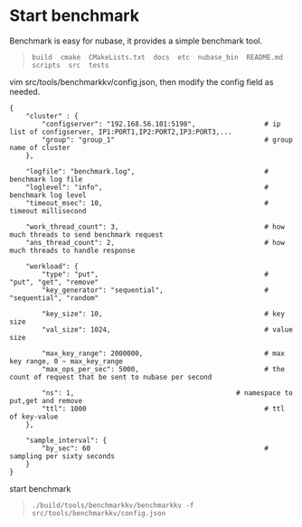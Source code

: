 # Start benchmark
Benchmark is easy for nubase, it provides a simple benchmark tool.
> `build  cmake  CMakeLists.txt  docs  etc  nubase_bin  README.md  scripts  src  tests`

vim src/tools/benchmarkkv/config.json, then modify the config field as needed.

```
{
    "cluster" : {
        "configserver": "192.168.56.101:5198",                 # ip list of configserver, IP1:PORT1,IP2:PORT2,IP3:PORT3,...
        "group": "group_1"                                     # group name of cluster
    },

    "logfile": "benchmark.log",                                # benchmark log file
    "loglevel": "info",                                        # benchmark log level
    "timeout_msec": 10,                                        # timeout millisecond

    "work_thread_count": 3,                                    # how much threads to send benchmark request
    "ans_thread_count": 2,                                     # how much threads to handle response

    "workload": {
        "type": "put",                                         # "put", "get", "remove"
        "key_generator": "sequential",                         # "sequential", "random"

        "key_size": 10,                                        # key size
        "val_size": 1024,                                      # value size

        "max_key_range": 2000000,                              # max key range, 0 ~ max_key_range
        "max_ops_per_sec": 5000,                               # the count of request that be sent to nubase per second

        "ns": 1,                                        # namespace to put,get and remove
        "ttl": 1000                                            # ttl of key-value
    },

    "sample_interval": {
        "by_sec": 60                                           # sampling per sixty seconds
    }
}
```

start benchmark
>`./build/tools/benchmarkkv/benchmarkkv -f src/tools/benchmarkkv/config.json`
